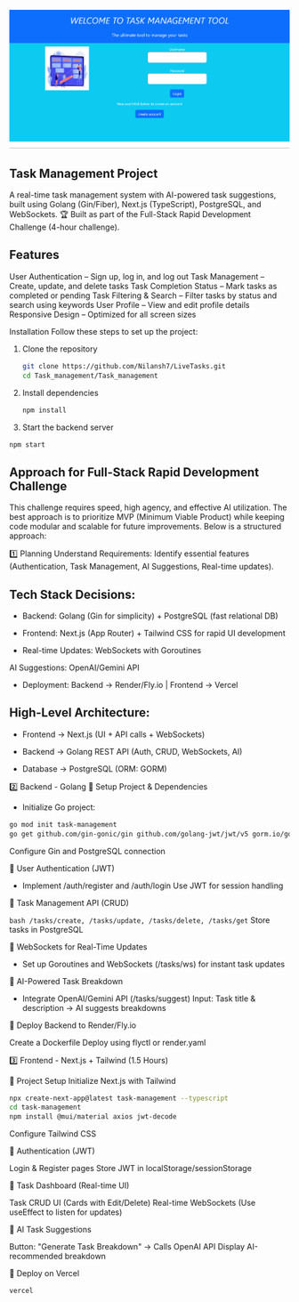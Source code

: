 ![Alt Text](src/images/Demo.png)

## Task Management Project
A real-time task management system with AI-powered task suggestions, built using Golang (Gin/Fiber), Next.js (TypeScript), PostgreSQL, and WebSockets.
🏆 Built as part of the Full-Stack Rapid Development Challenge (4-hour challenge).

## Features
User Authentication – Sign up, log in, and log out
Task Management – Create, update, and delete tasks
Task Completion Status – Mark tasks as completed or pending
Task Filtering & Search – Filter tasks by status and search using keywords
User Profile – View and edit profile details
Responsive Design – Optimized for all screen sizes

Installation
Follow these steps to set up the project:

1. Clone the repository
   ```bash
   git clone https://github.com/Nilansh7/LiveTasks.git
   cd Task_management/Task_management
    ```

2. Install dependencies
   ```bash
   npm install
   ```
   
 3. Start the backend server
   ```bash
   npm start
   ```


## Approach for Full-Stack Rapid Development Challenge

This challenge requires speed, high agency, and effective AI utilization. The best approach is to prioritize MVP (Minimum Viable Product) while keeping code modular and scalable for future improvements. Below is a structured approach:

1️⃣ Planning 
Understand Requirements: Identify essential features (Authentication, Task Management, AI Suggestions, Real-time updates).
## **Tech Stack Decisions:**

- Backend: Golang (Gin for simplicity) + PostgreSQL (fast relational DB)

- Frontend: Next.js (App Router) + Tailwind CSS for rapid UI development

- Real-time Updates: WebSockets with Goroutines

AI Suggestions: OpenAI/Gemini API

- Deployment: Backend → Render/Fly.io | Frontend → Vercel

## High-Level Architecture:

- Frontend → Next.js (UI + API calls + WebSockets)

- Backend → Golang REST API (Auth, CRUD, WebSockets, AI)

- Database → PostgreSQL (ORM: GORM)

2️⃣ Backend - Golang 
🔹 Setup Project & Dependencies

- Initialize Go project:

```bash
go mod init task-management
go get github.com/gin-gonic/gin github.com/golang-jwt/jwt/v5 gorm.io/gorm gorm.io/driver/postgres github.com/gorilla/websocket
```
Configure Gin and PostgreSQL connection

🔹 User Authentication (JWT)

- Implement /auth/register and /auth/login
Use JWT for session handling

🔹 Task Management API (CRUD)

```bash /tasks/create, /tasks/update, /tasks/delete, /tasks/get```
Store tasks in PostgreSQL

🔹 WebSockets for Real-Time Updates

- Set up Goroutines and WebSockets (/tasks/ws) for instant task updates
  
🔹 AI-Powered Task Breakdown

- Integrate OpenAI/Gemini API (/tasks/suggest)
Input: Task title & description → AI suggests breakdowns

🔹 Deploy Backend to Render/Fly.io

Create a Dockerfile
Deploy using flyctl or render.yaml

3️⃣ Frontend - Next.js + Tailwind (1.5 Hours)

🔹 Project Setup
Initialize Next.js with Tailwind


```bash
npx create-next-app@latest task-management --typescript
cd task-management
npm install @mui/material axios jwt-decode
```
Configure Tailwind CSS

🔹 Authentication (JWT)

Login & Register pages
Store JWT in localStorage/sessionStorage

🔹 Task Dashboard (Real-time UI)

Task CRUD UI (Cards with Edit/Delete)
Real-time WebSockets (Use useEffect to listen for updates)

🔹 AI Task Suggestions

Button: "Generate Task Breakdown" → Calls OpenAI API
Display AI-recommended breakdown

🔹 Deploy on Vercel


```bash
vercel
```

